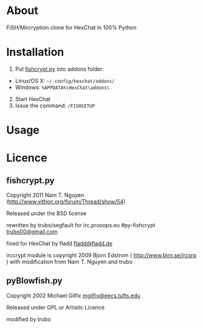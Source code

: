 
About
=====
FiSH/Mircryption clone for HexChat in 100% Python

Installation
============
1. Put [fishcrypt.py](https://raw.githubusercontent.com/fladd/py-fishcrypt/master/fishcrypt.py) into addons folder:
  * Linux/OS X: ``~/.config/hexchat/addons/``
  * Windows: ``%APPDATA%\HexChat\addons\``
2. Start HexChat
3. Issue the command: ``/FISHSETUP``

Usage
=====

Licence
=======

fishcrypt.py
------------
Copyright 2011 Nam T. Nguyen (http://www.vithon.org/forum/Thread/show/54)

Released under the BSD license

rewritten by trubo/segfault for irc.prooops.eu #py-fishcrypt trubo00@gmail.com

fixed for HexChat by fladd <fladd@fladd.de>

irccrypt module is copyright 2009 Bjorn Edstrom ( http://www.bjrn.se/ircsrp )
with modification from Nam T. Nguyen and trubo

pyBlowfish.py
-------------
Copyright 2002 Michael Gilfix <mgilfix@eecs.tufts.edu>

Released under GPL or Artistic Licence

modified by trubo

